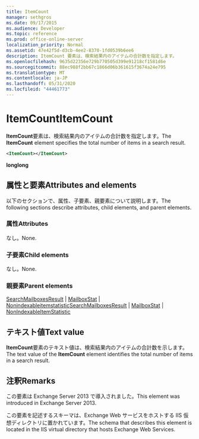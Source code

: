 ```yaml
---
title: ItemCount
manager: sethgros
ms.date: 09/17/2015
ms.audience: Developer
ms.topic: reference
ms.prod: office-online-server
localization_priority: Normal
ms.assetid: 47e42f5d-d3cb-4ee2-8370-1fd0539b6ee6
description: ItemCount 要素は、検索結果内のアイテムの合計数を指定します。
ms.openlocfilehash: 9635d22356e729b770505d399e91218cf1581d6e
ms.sourcegitcommit: 88ec988f2bb67c1866d06b361615f3674a24e795
ms.translationtype: MT
ms.contentlocale: ja-JP
ms.lasthandoff: 05/31/2020
ms.locfileid: "44461773"
---
```

# <a name="itemcount"></a><span data-ttu-id="19fce-103">ItemCount</span><span class="sxs-lookup"><span data-stu-id="19fce-103">ItemCount</span></span>

<span data-ttu-id="19fce-104">**ItemCount**要素は、検索結果内のアイテムの合計数を指定します。</span><span class="sxs-lookup"><span data-stu-id="19fce-104">The **ItemCount** element specifies the total number of items in a search result.</span></span> 
  
```XML
<ItemCount></ItemCount>
```

 <span data-ttu-id="19fce-105">**long**</span><span class="sxs-lookup"><span data-stu-id="19fce-105">**long**</span></span>
## <a name="attributes-and-elements"></a><span data-ttu-id="19fce-106">属性と要素</span><span class="sxs-lookup"><span data-stu-id="19fce-106">Attributes and elements</span></span>

<span data-ttu-id="19fce-107">以下のセクションで、属性、子要素、親要素について説明します。</span><span class="sxs-lookup"><span data-stu-id="19fce-107">The following sections describe attributes, child elements, and parent elements.</span></span>
  
### <a name="attributes"></a><span data-ttu-id="19fce-108">属性</span><span class="sxs-lookup"><span data-stu-id="19fce-108">Attributes</span></span>

<span data-ttu-id="19fce-109">なし。</span><span class="sxs-lookup"><span data-stu-id="19fce-109">None.</span></span>
  
### <a name="child-elements"></a><span data-ttu-id="19fce-110">子要素</span><span class="sxs-lookup"><span data-stu-id="19fce-110">Child elements</span></span>

<span data-ttu-id="19fce-111">なし。</span><span class="sxs-lookup"><span data-stu-id="19fce-111">None.</span></span>
  
### <a name="parent-elements"></a><span data-ttu-id="19fce-112">親要素</span><span class="sxs-lookup"><span data-stu-id="19fce-112">Parent elements</span></span>

<span data-ttu-id="19fce-113">[SearchMailboxesResult](searchmailboxesresult.md)  | [MailboxStat](mailboxstat.md)  | [Nonindexableitemstatistic](nonindexableitemstatistic.md)</span><span class="sxs-lookup"><span data-stu-id="19fce-113">[SearchMailboxesResult](searchmailboxesresult.md) | [MailboxStat](mailboxstat.md) | [NonIndexableItemStatistic](nonindexableitemstatistic.md)</span></span>
  
## <a name="text-value"></a><span data-ttu-id="19fce-114">テキスト値</span><span class="sxs-lookup"><span data-stu-id="19fce-114">Text value</span></span>

<span data-ttu-id="19fce-115">**ItemCount**要素のテキスト値は、検索結果内のアイテムの合計数を示します。</span><span class="sxs-lookup"><span data-stu-id="19fce-115">The text value of the **ItemCount** element identifies the total number of items in a search result.</span></span> 
  
## <a name="remarks"></a><span data-ttu-id="19fce-116">注釈</span><span class="sxs-lookup"><span data-stu-id="19fce-116">Remarks</span></span>

<span data-ttu-id="19fce-117">この要素は Exchange Server 2013 で導入されました。</span><span class="sxs-lookup"><span data-stu-id="19fce-117">This element was introduced in Exchange Server 2013.</span></span>
  
<span data-ttu-id="19fce-118">この要素を記述するスキーマは、Exchange Web サービスをホストする IIS 仮想ディレクトリに置かれています。</span><span class="sxs-lookup"><span data-stu-id="19fce-118">The schema that describes this element is located in the IIS virtual directory that hosts Exchange Web Services.</span></span>
  

